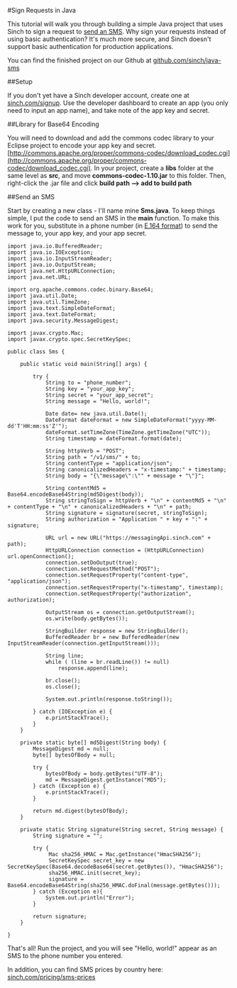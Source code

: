 #Sign Requests in Java

This tutorial will walk you through building a simple Java project that uses Sinch to sign a request to [send an SMS](https://www.sinch.com/products/sms-api/). Why sign your requests instead of using basic authentication? It's much more secure, and Sinch doesn't support basic authentication for production applications. 

You can find the finished project on our Github at [github.com/sinch/java-sms](http://www.github.com/sinch/java-sign-requests)

##Setup

If you don't yet have a Sinch developer account, create one at [sinch.com/signup](https://www.sinch.com/dashboard/#/signup). Use the developer dashboard to create an app (you only need to input an app name), and take note of the app key and secret. 

##Library for Base64 Encoding

You will need to download and add the commons codec library to your Eclipse project to encode your app key and secret. [http://commons.apache.org/proper/commons-codec/download_codec.cgi](http://commons.apache.org/proper/commons-codec/download_codec.cgi). In your project, create a **libs** folder at the same level as **src**, and move **commons-codec-1.10.jar** to this folder. Then, right-click the .jar file and click **build path --> add to build path**

##Send an SMS

Start by creating a new class - I'll name mine **Sms.java**. To keep things simple, I put the code to send an SMS in the **main** function. To make this work for you, substitute in a phone number (in [E.164 format](http://en.wikipedia.org/wiki/E.164)) to send the message to, your app key, and your app secret. 

	import java.io.BufferedReader;
	import java.io.IOException;
	import java.io.InputStreamReader;
	import java.io.OutputStream;
	import java.net.HttpURLConnection;
	import java.net.URL;
	
	import org.apache.commons.codec.binary.Base64;
	import java.util.Date;
	import java.util.TimeZone;
	import java.text.SimpleDateFormat;
	import java.text.DateFormat;
	import java.security.MessageDigest;
	
	import javax.crypto.Mac;
	import javax.crypto.spec.SecretKeySpec;
	
	public class Sms {
		
		public static void main(String[] args) {
			
			try {
				String to = "phone_number";
				String key = "your_app_key";
				String secret = "your_app_secret";
				String message = "Hello, world!";
				
				Date date= new java.util.Date();
				DateFormat dateFormat = new SimpleDateFormat("yyyy-MM-dd'T'HH:mm:ss'Z'");
				dateFormat.setTimeZone(TimeZone.getTimeZone("UTC"));
				String timestamp = dateFormat.format(date);
				
				String httpVerb = "POST";
				String path = "/v1/sms/" + to;
				String contentType = "application/json";
				String canonicalizedHeaders = "x-timestamp:" + timestamp;			
				String body = "{\"message\":\"" + message + "\"}";
				
				String contentMd5 = Base64.encodeBase64String(md5Digest(body));
				String stringToSign = httpVerb + "\n" + contentMd5 + "\n" + contentType + "\n" + canonicalizedHeaders + "\n" + path;
				String signature = signature(secret, stringToSign);
				String authorization = "Application " + key + ":" + signature;
				
	            URL url = new URL("https://messagingApi.sinch.com" + path);
	            HttpURLConnection connection = (HttpURLConnection) url.openConnection();
	            connection.setDoOutput(true);
	            connection.setRequestMethod("POST");
	            connection.setRequestProperty("content-type", "application/json");
	            connection.setRequestProperty("x-timestamp", timestamp);
	            connection.setRequestProperty("authorization", authorization);
	            
	            OutputStream os = connection.getOutputStream();
	            os.write(body.getBytes());
	            
	            StringBuilder response = new StringBuilder();
	            BufferedReader br = new BufferedReader(new InputStreamReader(connection.getInputStream()));
	            
	            String line;
	            while ( (line = br.readLine()) != null)
	                response.append(line);
	            
	            br.close();
	            os.close();
	            
	            System.out.println(response.toString());
	
	        } catch (IOException e) {
	            e.printStackTrace();
	        }		
		}
		
		private static byte[] md5Digest(String body) {
			MessageDigest md = null;		
			byte[] bytesOfBody = null;
			
			try {
				bytesOfBody = body.getBytes("UTF-8");
				md = MessageDigest.getInstance("MD5");
			} catch (Exception e) {
				e.printStackTrace();
			}
	
			return md.digest(bytesOfBody);
		}
		
		private static String signature(String secret, String message) {		
			String signature = "";
			
			try {			
			     Mac sha256_HMAC = Mac.getInstance("HmacSHA256");
			     SecretKeySpec secret_key = new SecretKeySpec(Base64.decodeBase64(secret.getBytes()), "HmacSHA256");
			     sha256_HMAC.init(secret_key);
			     signature = Base64.encodeBase64String(sha256_HMAC.doFinal(message.getBytes()));
			} catch (Exception e){
				System.out.println("Error");
			}
			
			return signature;
		}
	
	}
	
	
That's all! Run the project, and you will see "Hello, world!" appear as an SMS to the phone number you entered. 

In addition, you can find SMS prices by country here: [sinch.com/pricing/sms-prices](https://www.sinch.com/pricing/sms-prices/)
	
